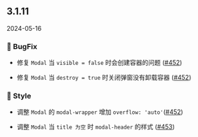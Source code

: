 ## 3.1.11
2024-05-16

### 🐞 BugFix

- 修复 `Modal` 当 `visible = false` 时会创建容器的问题 ([#452](https://github.com/sheinsight/shineout-next/pull/452))

- 修复 `Modal` 当 `destroy = true` 时关闭弹窗没有卸载容器 ([#452](https://github.com/sheinsight/shineout-next/pull/452))

### 💅 Style

- 调整  `Modal` 的 `modal-wrapper` 增加 `overflow: 'auto'`([#452](https://github.com/sheinsight/shineout-next/pull/452))

- 调整 `Modal` 当 `title 为空` 时 `modal-header` 的样式 ([#453](https://github.com/sheinsight/shineout-next/pull/453))







